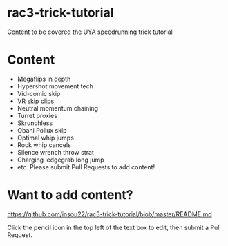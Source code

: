 # rac3-trick-tutorial
Content to be covered the UYA speedrunning trick tutorial

# Content
- Megaflips in depth
- Hypershot movement tech
- Vid-comic skip
- VR skip clips
- Neutral momentum chaining
- Turret proxies
- Skrunchless
- Obani Pollux skip
- Optimal whip jumps
- Rock whip cancels
- Silence wrench throw strat
- Charging ledgegrab long jump
- etc. Please submit Pull Requests to add content!

# Want to add content?
https://github.com/insou22/rac3-trick-tutorial/blob/master/README.md

Click the pencil icon in the top left of the text box to edit, then submit a Pull Request.
